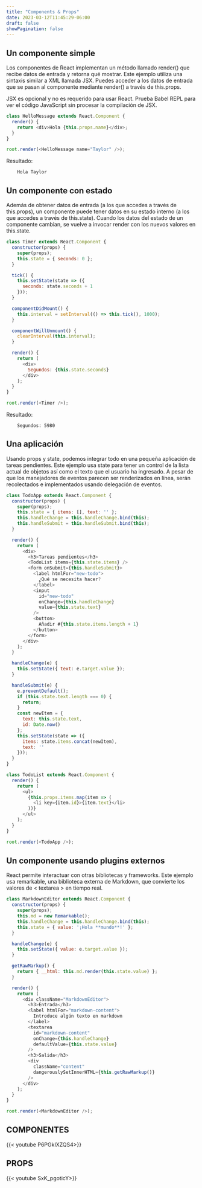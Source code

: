 ```yaml
---
title: "Components & Props"
date: 2023-03-12T11:45:29-06:00
draft: false
showPagination: false
---
```


## Un componente simple

Los componentes de React implementan un método llamado render() que recibe datos de entrada y retorna qué mostrar. Este ejemplo utiliza una sintaxis similar a XML llamada JSX. Puedes acceder a los datos de entrada que se pasan al componente mediante render() a través de this.props.

JSX es opcional y no es requerido para usar React. Prueba Babel REPL para ver el código JavaScript sin procesar la compilación de JSX.
```js
class HelloMessage extends React.Component {
  render() {
    return <div>Hola {this.props.name}</div>;
  }
}

root.render(<HelloMessage name="Taylor" />);
```
Resultado:

        Hola Taylor

## Un componente con estado

Además de obtener datos de entrada (a los que accedes a través de this.props), un componente puede tener datos en su estado interno (a los que accedes a través de this.state). Cuando los datos del estado de un componente cambian, se vuelve a invocar render con los nuevos valores en this.state.

```js
class Timer extends React.Component {
  constructor(props) {
    super(props);
    this.state = { seconds: 0 };
  }

  tick() {
    this.setState(state => ({
      seconds: state.seconds + 1
    }));
  }

  componentDidMount() {
    this.interval = setInterval(() => this.tick(), 1000);
  }

  componentWillUnmount() {
    clearInterval(this.interval);
  }

  render() {
    return (
      <div>
        Segundos: {this.state.seconds}
      </div>
    );
  }
}

root.render(<Timer />);
```

Resultado:

        Segundos: 5980


## Una aplicación

Usando props y state, podemos integrar todo en una pequeña aplicación de tareas pendientes. Este ejemplo usa state para tener un control de la lista actual de objetos así como el texto que el usuario ha ingresado. A pesar de que los manejadores de eventos parecen ser renderizados en línea, serán recolectados e implementados usando delegación de eventos.

```js
class TodoApp extends React.Component {
  constructor(props) {
    super(props);
    this.state = { items: [], text: '' };
    this.handleChange = this.handleChange.bind(this);
    this.handleSubmit = this.handleSubmit.bind(this);
  }

  render() {
    return (
      <div>
        <h3>Tareas pendientes</h3>
        <TodoList items={this.state.items} />
        <form onSubmit={this.handleSubmit}>
          <label htmlFor="new-todo">
            ¿Qué se necesita hacer?
          </label>
          <input
            id="new-todo"
            onChange={this.handleChange}
            value={this.state.text}
          />
          <button>
            Añadir #{this.state.items.length + 1}
          </button>
        </form>
      </div>
    );
  }

  handleChange(e) {
    this.setState({ text: e.target.value });
  }

  handleSubmit(e) {
    e.preventDefault();
    if (this.state.text.length === 0) {
      return;
    }
    const newItem = {
      text: this.state.text,
      id: Date.now()
    };
    this.setState(state => ({
      items: state.items.concat(newItem),
      text: ''
    }));
  }
}

class TodoList extends React.Component {
  render() {
    return (
      <ul>
        {this.props.items.map(item => (
          <li key={item.id}>{item.text}</li>
        ))}
      </ul>
    );
  }
}

root.render(<TodoApp />);
```
## Un componente usando plugins externos

React permite interactuar con otras bibliotecas y frameworks. Este ejemplo usa remarkable, una biblioteca externa de Markdown, que convierte los valores de < textarea > en tiempo real.

```js
class MarkdownEditor extends React.Component {
  constructor(props) {
    super(props);
    this.md = new Remarkable();
    this.handleChange = this.handleChange.bind(this);
    this.state = { value: '¡Hola **mundo**!' };
  }

  handleChange(e) {
    this.setState({ value: e.target.value });
  }

  getRawMarkup() {
    return { __html: this.md.render(this.state.value) };
  }

  render() {
    return (
      <div className="MarkdownEditor">
        <h3>Entrada</h3>
        <label htmlFor="markdown-content">
          Introduce algún texto en markdown
        </label>
        <textarea
          id="markdown-content"
          onChange={this.handleChange}
          defaultValue={this.state.value}
        />
        <h3>Salida</h3>
        <div
          className="content"
          dangerouslySetInnerHTML={this.getRawMarkup()}
        />
      </div>
    );
  }
}

root.render(<MarkdownEditor />);
  ```

## COMPONENTES
{{< youtube P6PGkIXZQS4>}}

## PROPS
{{< youtube SxK_pgoticY>}}
